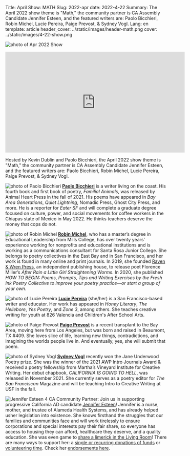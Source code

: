Title: April Show: MATH
Slug: 2022-apr
date: 2022-4-22
Summary: The April 2022 show theme is "Math," the community partner is CA Assembly Candidate Jennifer Esteen, and the featured writers are: Paolo Bicchieri, Robin Michel, Lucie Pereira, Paige Prevost, & Sydney Vogl.
Lang: en
template: article
header_cover: ../static/images/header-math.png
cover: ../static/images/4-22-show.png

![photo of Apr 2022 Show](../static/images/4-22-show.png)

<iframe width="560" height="315" src="https://www.youtube.com/embed/MEFZlFuZ_q4" title="YouTube video player" frameborder="0" allow="accelerometer; autoplay; clipboard-write; encrypted-media; gyroscope; picture-in-picture" allowfullscreen></iframe>

Hosted by Kevin Dublin and Paolo Bicchieri, the April 2022 show theme is "Math," the community partner is CA Assembly Candidate Jennifer Esteen, and the featured writers are: Paolo Bicchieri, Robin Michel, Lucie Pereira, Paige Prevost, & Sydney Vogl.

![photo of Paolo Bicchieri](../static/images/paolo-bicchieri.jpg)
[**Paolo Bicchieri**](https://www.paolobicchieri.com) is a writer living on the coast. His fourth book and first book of poetry, *Familial Animals*, was released by Animal Heart Press in the fall of 2021. His poems have appeared in *Bay Area Generations*, *Quiet Lightning*, Nomadic Press, Ghost City Press, and more. He is a reporter for *Eater SF* and will complete a graduate degree focused on culture, power, and social movements for coffee workers in the Chiapas state of Mexico in May 2022. He thinks teachers deserve the money that cops do not. 

![photo of Robin Michel](../static/images/robin-michel.jpg)
[**Robin Michel**](https://robinmichelwriter.com/), who has a master’s degree in Educational Leadership from Mills College, has over twenty years’ experience working for nonprofits and educational institutions and is working as a communications consultant for Santa Rosa Junior College. She belongs to poetry collectives in the East Bay and in San Francisco, and her work is found in many online and print journals. In 2019, she founded [Raven & Wren Press](), an independent publishing house, to release poet Florence Miller’s *After Rain a Little Girl Straightening Worms*. In 2020, she published *HOW TO BEGIN: Poems, Prompts, Tips and Writing Exercises by the Fresh Ink Poetry Collective to improve your poetry practice—or start a group of your own*.

![photo of Lucie Pereira](../static/images/lucie-pereira.jpg)
[**Lucie Pereira**](https://twitter.com/lucieisbrown) (she/her) is a San Francisco-based writer and educator. Her work has appeared in *Honey Literary*, *The Hellebore*, *Yes Poetry*, and *Zone 3*, among others. She teaches creative writing for youth at 826 Valencia and Children's After School Arts.

![photo of Paige Prevost](../static/images/paige-prevost.jpg)
[**Paige Prevost**](https://wtpaige.net/) is a recent transplant to the Bay Area, moving here from Los Angeles, but was born and raised in Beaumont, TX #409. She loves slice of life, learning new things, contradictions, and imagining the worlds people live in. And eventually, yes, she will submit that poem.

![photo of Sydney Vogl](../static/images/sydney-vogl.jpg)
[**Sydney Vogl**](https://sydneyvogl.com/) recently won the Jane Underwood Poetry prize. She was the winner of the 2021 AWP Intro Journals Award & received a poetry fellowship from Martha’s Vineyard Institute for Creative Writing. Her debut chapbook, *CALIFORNIA IS GOING TO HELL*, was released in November 2021. She currently serves as a poetry editor for *The San Franciscan* Magazine and will be teaching Intro to Creative Writing at USF in the fall.

![Jennifer Esteen 4 CA](../static/images/jennifer-esteen.png)
Community Partner: Join us in supporting progressive California AD candidate [Jennifer Esteen](https://www.jenniferesteen.com/)! Jennifer is a nurse, mother, and trustee of Alameda Health Systems, and has already helped usher legislation into existence. She knows firsthand the struggles that our families and communities face and will work tirelessly to ensure corporations and special interests pay their fair share, so everyone has access to housing they can afford, healthcare they deserve, and a quality education. She was even game to [share a limerick in the Living Room](https://youtu.be/u4ZmyxNt1Nc)! There are many ways to support her: a [single or recurring donations of funds](https://secure.actblue.com/donate/jennifer-esteen--rn-for-assembly-2022-1) or [volunteering time](https://www.mobilize.us/jenniferesteen/). Check her [endorsements here](https://www.jenniferesteen.com/endorsements).
